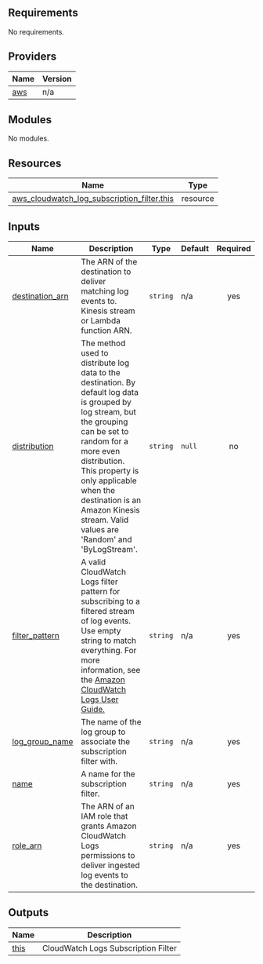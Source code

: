 <!-- BEGIN_TF_DOCS -->
## Requirements

No requirements.

## Providers

| Name | Version |
|------|---------|
| <a name="provider_aws"></a> [aws](#provider\_aws) | n/a |

## Modules

No modules.

## Resources

| Name | Type |
|------|------|
| [aws_cloudwatch_log_subscription_filter.this](https://registry.terraform.io/providers/hashicorp/aws/latest/docs/resources/cloudwatch_log_subscription_filter) | resource |

## Inputs

| Name | Description | Type | Default | Required |
|------|-------------|------|---------|:--------:|
| <a name="input_destination_arn"></a> [destination\_arn](#input\_destination\_arn) | The ARN of the destination to deliver matching log events to. Kinesis stream or Lambda function ARN. | `string` | n/a | yes |
| <a name="input_distribution"></a> [distribution](#input\_distribution) | The method used to distribute log data to the destination. By default log data is grouped by log stream, but the grouping can be set to random for a more even distribution. This property is only applicable when the destination is an Amazon Kinesis stream. Valid values are 'Random' and 'ByLogStream'. | `string` | `null` | no |
| <a name="input_filter_pattern"></a> [filter\_pattern](#input\_filter\_pattern) | A valid CloudWatch Logs filter pattern for subscribing to a filtered stream of log events. Use empty string to match everything. For more information, see the [Amazon CloudWatch Logs User Guide.](https://docs.aws.amazon.com/AmazonCloudWatch/latest/logs/FilterAndPatternSyntax.html) | `string` | n/a | yes |
| <a name="input_log_group_name"></a> [log\_group\_name](#input\_log\_group\_name) | The name of the log group to associate the subscription filter with. | `string` | n/a | yes |
| <a name="input_name"></a> [name](#input\_name) | A name for the subscription filter. | `string` | n/a | yes |
| <a name="input_role_arn"></a> [role\_arn](#input\_role\_arn) | The ARN of an IAM role that grants Amazon CloudWatch Logs permissions to deliver ingested log events to the destination. | `string` | n/a | yes |

## Outputs

| Name | Description |
|------|-------------|
| <a name="output_this"></a> [this](#output\_this) | CloudWatch Logs Subscription Filter |
<!-- END_TF_DOCS -->
